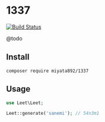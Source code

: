 # 1337

[![Build Status](https://app.travis-ci.com/miyata892/1337.svg?branch=main)](https://app.travis-ci.com/miyata892/1337)

@todo

## Install

```
composer require miyata892/1337
```

## Usage
```php
use Leet\Leet;

Leet::generate('sanemi'); // 54n3m1
```
